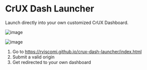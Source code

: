 # CrUX Dash Launcher

Launch directly into your own customized CrUX Dashboard.

![image](https://user-images.githubusercontent.com/1120896/83104911-b2dbcd80-a087-11ea-96f5-3f3789037e96.png)

![image](https://user-images.githubusercontent.com/1120896/83104951-c5ee9d80-a087-11ea-951c-06c3a326a346.png)

1. Go to https://rviscomi.github.io/crux-dash-launcher/index.html
2. Submit a valid origin
3. Get redirected to your own dashboard
